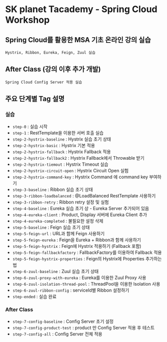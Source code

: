 # SK planet Tacademy - Spring Cloud Workshop

## Spring Cloud를 활용한 MSA 기초 온라인 강의 실습

```
Hystrix, Ribbon, Eureka, Feign, Zuul 실습
```

## After Class (강의 이후 추가 개발)

```
Spring Cloud Config Server 적용 실습
```

## 주요 단계별 Tag 설명

### 실습
- `step-0` : 실습 시작
- `step-1` : RestTemplate을 이용한 서버 호출 실습
- `step-2-hystrix-baseline` : Hystrix 실습 초기 상태
- `step-2-hystrix-basic` : Hystrix 기본 적용
- `step-2-hystrix-fallback` : Hystrix Fallback 적용
- `step-2-hystrix-fallback2` : Hystrix Fallback에서 Throwable 받기
- `step-2-hystrix-tiemout` : Hystrix Timeout 실습
- `step-2-hystrix-circuit-open` : Hystrix Circuit Open 실험
- `step-2-hystrix-command-key` : Hystrix Command 에 command key 부여하기
- `step-3-baseline` : Ribbon 실습 초기 상태
- `step-3-ribbon-loadbalanced` : @LoadBalanced RestTemplate 사용하기
- `step-3-ribbon-retry` : Ribbon retry 설정 및 실험
- `step-4-baseline` : Eureka 실습 초기 상 - Eureka Server 추가되어 있음
- `step-4-eureka-client` : Product, Display 서버에 Eureka Client 추가
- `step-4-eureka-completed` : 불필요한 설정 삭제
- `step-5-baseline` : Feign 실습 초기 상태
- `step-5-feign-url` : URL과 함께 Feign 사용하기
- `step-5-feign-eureka` : Feign을 Eureka + Ribbon과 함께 사용하기
- `step-5-feign-hystrix` : Feign에 Hystrix 적용하기 (Fallback 포함)
- `step-5-feign-fallbackfactory` : FallbackFactory를 이용하여 Fallback 적용
- `step-5-feign-hystrix-properties` : Feign의 Hystrix에 Properties 추가하는 법
- `step-6-zuul-baseline` : Zuul 실습 초기 상태
- `step-6-zuul-proxy-with-eureka` : Eureka를 이용한 Zuul Proxy 사용
- `step-6-zuul-isolation-thread-pool` : ThreadPool을 이용한 Isolation 사용
- `step-6-zuul-ribbon-config` : serviceId별 Ribbon 설정하기
- `step-ended` : 실습 완료
  
### After Class 
- `step-7-config-baseline` : Config Server 초기 설정
- `step-7-config-product-test` : product 만 Config Server 적용 후 테스트  
- `step-7-config-all` : Config Server 전체 적용